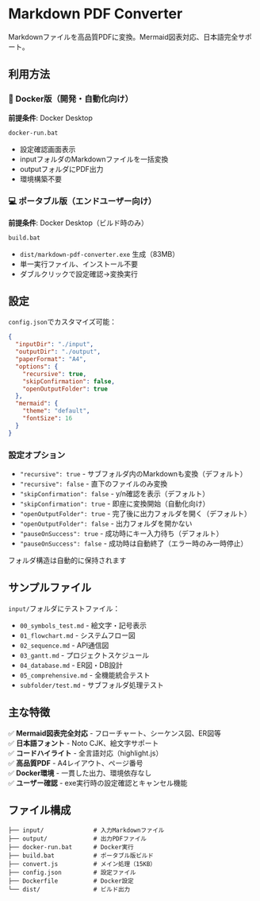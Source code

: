 # Markdown PDF Converter

Markdownファイルを高品質PDFに変換。Mermaid図表対応、日本語完全サポート。

## 利用方法

### 🐳 Docker版（開発・自動化向け）
**前提条件**: Docker Desktop

```bash
docker-run.bat
```
- 設定確認画面表示
- inputフォルダのMarkdownファイルを一括変換
- outputフォルダにPDF出力
- 環境構築不要

### 💻 ポータブル版（エンドユーザー向け）
**前提条件**: Docker Desktop（ビルド時のみ）

```bash
build.bat
```
- `dist/markdown-pdf-converter.exe` 生成（83MB）
- 単一実行ファイル、インストール不要
- ダブルクリックで設定確認→変換実行

## 設定

`config.json`でカスタマイズ可能：
```json
{
  "inputDir": "./input",
  "outputDir": "./output",
  "paperFormat": "A4",
  "options": {
    "recursive": true,
    "skipConfirmation": false,
    "openOutputFolder": true
  },
  "mermaid": {
    "theme": "default",
    "fontSize": 16
  }
}
```

### 設定オプション
- `"recursive": true` - サブフォルダ内のMarkdownも変換（デフォルト）
- `"recursive": false` - 直下のファイルのみ変換
- `"skipConfirmation": false` - y/n確認を表示（デフォルト）
- `"skipConfirmation": true` - 即座に変換開始（自動化向け）
- `"openOutputFolder": true` - 完了後に出力フォルダを開く（デフォルト）
- `"openOutputFolder": false` - 出力フォルダを開かない
- `"pauseOnSuccess": true` - 成功時にキー入力待ち（デフォルト）
- `"pauseOnSuccess": false` - 成功時は自動終了（エラー時のみ一時停止）

フォルダ構造は自動的に保持されます

## サンプルファイル

`input/`フォルダにテストファイル：
- `00_symbols_test.md` - 絵文字・記号表示
- `01_flowchart.md` - システムフロー図
- `02_sequence.md` - API通信図
- `03_gantt.md` - プロジェクトスケジュール
- `04_database.md` - ER図・DB設計
- `05_comprehensive.md` - 全機能統合テスト
- `subfolder/test.md` - サブフォルダ処理テスト

## 主な特徴

✅ **Mermaid図表完全対応** - フローチャート、シーケンス図、ER図等  
✅ **日本語フォント** - Noto CJK、絵文字サポート  
✅ **コードハイライト** - 全言語対応（highlight.js）  
✅ **高品質PDF** - A4レイアウト、ページ番号  
✅ **Docker環境** - 一貫した出力、環境依存なし  
✅ **ユーザー確認** - exe実行時の設定確認とキャンセル機能  

## ファイル構成

```
├── input/              # 入力Markdownファイル
├── output/             # 出力PDFファイル  
├── docker-run.bat      # Docker実行
├── build.bat           # ポータブル版ビルド
├── convert.js          # メイン処理（15KB）
├── config.json         # 設定ファイル
├── Dockerfile          # Docker設定
└── dist/               # ビルド出力
```